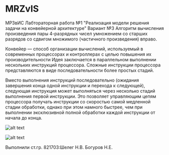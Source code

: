 # MRZvIS
МРЗвИС Лабтораторная работа №1 "Реализация модели решения задачи на конвейерной архитектуре" 
Вариант №3 Алгоритм вычисления произведения пары 4-разрядных чисел умножением со старших разрядов со сдвигом множимого
(частичного произведения) вправо.

Конвейер — способ организации вычислений, используемый в современных процессорах и контроллерах с целью повышения их производительности
Идея заключается в параллельном выполнении нескольких инструкций процессора. Сложные инструкции процессора представляются в виде последовательности более простых стадий. 

Вместо выполнения инструкций последовательно (ожидания завершения конца одной инструкции и перехода к следующей), следующая инструкция может выполняться через несколько стадий выполнения первой инструкции.
Это позволяет управляющим цепям процессора получать инструкции со скоростью самой медленной стадии обработки, однако при этом намного быстрее, чем при выполнении эксклюзивной полной обработки каждой инструкции от начала до конца.

![alt text](https://github.com/ShteinR/teee/blob/master/me.jpg?raw=true)

![alt text](https://github.com/ShteinR/teee/blob/master/cutecat.jpg?raw=true)


Выполнили ст.гр. 821703:Шелег Н.В. Богуров Н.Е.
